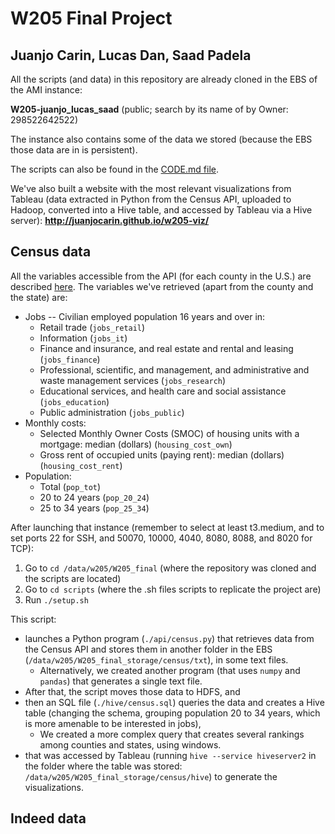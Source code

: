 # W205 Final Project
## Juanjo Carin, Lucas Dan, Saad Padela

All the scripts (and data) in this repository are already cloned in the EBS of the AMI instance:

**W205-juanjo_lucas_saad** (public; search by its name of by Owner: 298522642522)

The instance also contains some of the data  we stored (because the EBS those data are in is persistent).

The scripts can also be found in the [CODE.md file](https://github.com/juanjocarin/W205_final/blob/master/CODE.md).

We've also built a website with the most relevant visualizations from Tableau (data extracted in Python from the Census API, uploaded to Hadoop, converted into a Hive table, and accessed by Tableau via a Hive server): **http://juanjocarin.github.io/w205-viz/**

## Census data

All the variables accessible from the API (for each county in the U.S.) are described [here](http://api.census.gov/data/2013/acs5/profile/variables.html). The variables we've retrieved (apart from the county and the state) are:

+ Jobs -- Civilian employed population 16 years and over in:
    + Retail trade (`jobs_retail`)
    + Information (`jobs_it`)
    + Finance and insurance, and real estate and rental and leasing (`jobs_finance`)
    + Professional, scientific, and management, and administrative and waste management services (`jobs_research`)
    + Educational services, and health care and social assistance (`jobs_education`)
    + Public administration (`jobs_public`)
+ Monthly costs:
    + Selected Monthly Owner Costs (SMOC) of housing units with a mortgage: median (dollars) (`housing_cost_own`)
    + Gross rent of occupied units (paying rent): median (dollars) (`housing_cost_rent`)
+ Population:
    + Total (`pop_tot`)
    + 20 to 24 years (`pop_20_24`)
    + 25 to 34 years (`pop_25_34`)

After launching that instance (remember to select at least t3.medium, and to set ports 22 for SSH, and 50070, 10000, 4040, 8080, 8088, and 8020 for TCP):

1. Go to `cd /data/w205/W205_final` (where the repository was cloned and the scripts are located)
2. Go to `cd scripts` (where the .sh files scripts to replicate the project are)
2. Run `./setup.sh`

This script:

+ launches a Python program (`./api/census.py`) that retrieves data from the Census API and stores them in another folder in the EBS (`/data/w205/W205_final_storage/census/txt`), in some text files.
    + Alternatively, we created another program (that uses `numpy` and `pandas`) that generates a single text file.
+ After that, the script moves those data to HDFS, and 
+ then an SQL file (`./hive/census.sql`) queries the data and creates a Hive table (changing the schema, grouping population 20 to 34 years, which is more amenable to be interested in jobs), 
    + We created a more complex query that creates several rankings among counties and states, using windows.
+ that was accessed by Tableau (running `hive --service hiveserver2` in the folder where the table was stored: `/data/w205/W205_final_storage/census/hive`) to generate the visualizations.


## Indeed data
